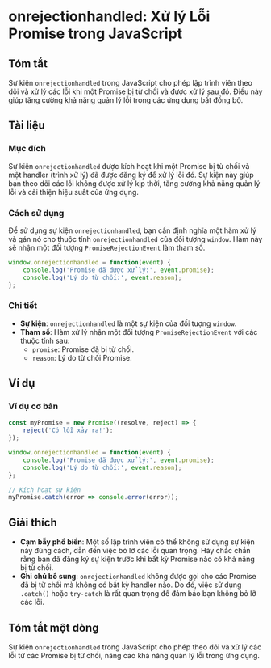 <!--
Meta Description: # onrejectionhandled: Xử lý Lỗi Promise trong JavaScript ## Tóm tắt Sự kiện `onrejectionhandled` trong JavaScript cho phép lập trình viên theo dõi và ...
Meta Keywords: promise, lỗi, onrejectionhandled, kiện, các
-->

# onrejectionhandled: Xử lý Lỗi Promise trong JavaScript

## Tóm tắt
Sự kiện `onrejectionhandled` trong JavaScript cho phép lập trình viên theo dõi và xử lý các lỗi khi một Promise bị từ chối và được xử lý sau đó. Điều này giúp tăng cường khả năng quản lý lỗi trong các ứng dụng bất đồng bộ.

## Tài liệu

### Mục đích
Sự kiện `onrejectionhandled` được kích hoạt khi một Promise bị từ chối và một handler (trình xử lý) đã được đăng ký để xử lý lỗi đó. Sự kiện này giúp bạn theo dõi các lỗi không được xử lý kịp thời, tăng cường khả năng quản lý lỗi và cải thiện hiệu suất của ứng dụng.

### Cách sử dụng
Để sử dụng sự kiện `onrejectionhandled`, bạn cần định nghĩa một hàm xử lý và gán nó cho thuộc tính `onrejectionhandled` của đối tượng `window`. Hàm này sẽ nhận một đối tượng `PromiseRejectionEvent` làm tham số.

```javascript
window.onrejectionhandled = function(event) {
    console.log('Promise đã được xử lý:', event.promise);
    console.log('Lý do từ chối:', event.reason);
};
```

### Chi tiết
- **Sự kiện**: `onrejectionhandled` là một sự kiện của đối tượng `window`.
- **Tham số**: Hàm xử lý nhận một đối tượng `PromiseRejectionEvent` với các thuộc tính sau:
  - `promise`: Promise đã bị từ chối.
  - `reason`: Lý do từ chối Promise.

## Ví dụ

### Ví dụ cơ bản
```javascript
const myPromise = new Promise((resolve, reject) => {
    reject('Có lỗi xảy ra!');
});

window.onrejectionhandled = function(event) {
    console.log('Promise đã được xử lý:', event.promise);
    console.log('Lý do từ chối:', event.reason);
};

// Kích hoạt sự kiện
myPromise.catch(error => console.error(error));
```

## Giải thích
- **Cạm bẫy phổ biến**: Một số lập trình viên có thể không sử dụng sự kiện này đúng cách, dẫn đến việc bỏ lỡ các lỗi quan trọng. Hãy chắc chắn rằng bạn đã đăng ký sự kiện trước khi bất kỳ Promise nào có khả năng bị từ chối.
- **Ghi chú bổ sung**: `onrejectionhandled` không được gọi cho các Promise đã bị từ chối mà không có bất kỳ handler nào. Do đó, việc sử dụng `.catch()` hoặc `try-catch` là rất quan trọng để đảm bảo bạn không bỏ lỡ các lỗi.

## Tóm tắt một dòng
Sự kiện `onrejectionhandled` trong JavaScript cho phép theo dõi và xử lý các lỗi từ các Promise bị từ chối, nâng cao khả năng quản lý lỗi trong ứng dụng.